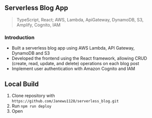 ## Serverless Blog App

> TypeScript, React; AWS, Lambda, ApiGateway, DynamoDB, S3, Amplify, Cognito, IAM

### Introduction
* Built a serverless blog app using AWS Lambda, API Gateway, DynamoDB and S3
* Developed the frontend using the React framework, allowing CRUD (create, read, update, and delete) operations on each blog post
* Implement user authentication with Amazon Cognito and IAM

## Local Build

1. Clone repository with `https://github.com/Janewu1128/serverless_blog.git`  
2. Run `npm run deploy`
3. Open 
